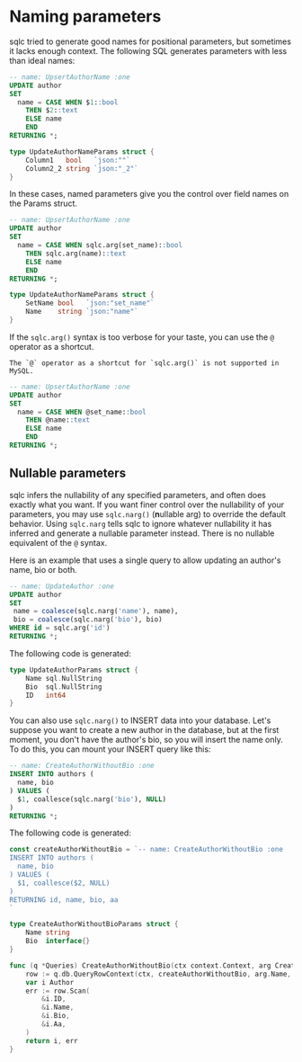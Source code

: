 # Naming parameters

sqlc tried to generate good names for positional parameters, but sometimes it
lacks enough context. The following SQL generates parameters with less than
ideal names:

```sql
-- name: UpsertAuthorName :one
UPDATE author
SET
  name = CASE WHEN $1::bool
    THEN $2::text
    ELSE name
    END
RETURNING *;
```

```go
type UpdateAuthorNameParams struct {
	Column1   bool   `json:""`
	Column2_2 string `json:"_2"`
}
```

In these cases, named parameters give you the control over field names on the
Params struct.

```sql
-- name: UpsertAuthorName :one
UPDATE author
SET
  name = CASE WHEN sqlc.arg(set_name)::bool
    THEN sqlc.arg(name)::text
    ELSE name
    END
RETURNING *;
```

```go
type UpdateAuthorNameParams struct {
	SetName bool   `json:"set_name"`
	Name    string `json:"name"`
}
```

If the `sqlc.arg()` syntax is too verbose for your taste, you can use the `@`
operator as a shortcut.

```{note}
The `@` operator as a shortcut for `sqlc.arg()` is not supported in MySQL.
```

```sql
-- name: UpsertAuthorName :one
UPDATE author
SET
  name = CASE WHEN @set_name::bool
    THEN @name::text
    ELSE name
    END
RETURNING *;
```

## Nullable parameters

sqlc infers the nullability of any specified parameters, and often does exactly
what you want. If you want finer control over the nullability of your
parameters, you may use `sqlc.narg()` (**n**ullable arg) to override the default
behavior. Using `sqlc.narg` tells sqlc to ignore whatever nullability it has
inferred and generate a nullable parameter instead. There is no nullable
equivalent of the `@` syntax.

Here is an example that uses a single query to allow updating an author's
name, bio or both.

```sql
-- name: UpdateAuthor :one
UPDATE author
SET
 name = coalesce(sqlc.narg('name'), name),
 bio = coalesce(sqlc.narg('bio'), bio)
WHERE id = sqlc.arg('id')
RETURNING *;
```

The following code is generated:

```go
type UpdateAuthorParams struct {
	Name sql.NullString
	Bio  sql.NullString
	ID   int64
}
```

You can also use `sqlc.narg()` to INSERT data into your database. Let's suppose you want to create a new author in the database, but at the first moment, you don't have the author's bio, so you will insert the name only. To do this, you can mount your INSERT query like this:

```sql
-- name: CreateAuthorWithoutBio :one
INSERT INTO authors (
  name, bio
) VALUES (
  $1, coallesce(sqlc.narg('bio'), NULL)
)
RETURNING *;
```

The following code is generated:

```go
const createAuthorWithoutBio = `-- name: CreateAuthorWithoutBio :one
INSERT INTO authors (
  name, bio
) VALUES (
  $1, coallesce($2, NULL)
)
RETURNING id, name, bio, aa
`

type CreateAuthorWithoutBioParams struct {
	Name string
	Bio  interface{}
}

func (q *Queries) CreateAuthorWithoutBio(ctx context.Context, arg CreateAuthorWithoutBioParams) (Author, error) {
	row := q.db.QueryRowContext(ctx, createAuthorWithoutBio, arg.Name, arg.Bio)
	var i Author
	err := row.Scan(
		&i.ID,
		&i.Name,
		&i.Bio,
		&i.Aa,
	)
	return i, err
}
```
